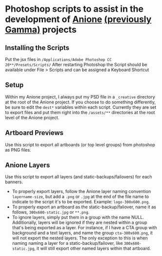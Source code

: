 # Photoshop scripts to assist in the development of [Anione](https://github.com/lovecomm/anione) [(previously Gamma)](https://github.com/lovecomm/gamma) projects

## Installing the Scripts
Put the jsx files in `/Applications/Adobe Photoshop CC 20**/Presets/Scripts/`
After restarting Photoshop the Script should be available under File > Scripts and can be assigned a Keyboard Shortcut 

## Setup
Within my Anione project, I always put my PSD file in a `_creative` directory at the root of the Anione project. If you choose to do something differently, be sure to edit the `dest*` variables within each script. Currently they are set to export files and put them right into the `/assets/**` directories at the root level of the Anione project.

## Artboard Previews
Use this script to export all artboards (or top level groups) from photoshop as PNG files.

## Anione Layers
Use this script to export all layers (and static-backups/failovers) for each banners.
* To properly export layers, follow the Anione layer naming convention `layername-size`, but add a `.png` or `.jpg` at the end of the file name to indicate to the script it's to be exported. Example: `logo-300x600.png`.
* To properly export an artboard as the static-backup/faliover, name it as follows, `300x600-static.jpg` or `**.png`.
* To ignore layers, simply put them in a group with the name NULL. Additionally, layers will be ignored if they are nested within a group that's being exported as a layer. For instance, if I have a CTA group with background and a text layers, and name the group `cta-300x600.png`, it will not export the nested layers. The only exception to this is when naming naming a layer for a static-backup/failover, like `300x600-static.jpg`, it will still export other named layers within that artboard.
